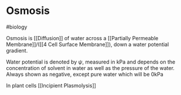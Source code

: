 # Osmosis
#biology 

Osmosis is [[Diffusion]] of water across a [[Partially Permeable Membrane]]/([[4 Cell Surface Membrane]]), down a water potential gradient.

Water potential is denoted by $\psi$, measured in kPa and depends on the concentration of solvent in water as well as the pressure of the water.
Always shown as negative, except pure water which will be 0kPa

In plant cells [[Incipient Plasmolysis]]